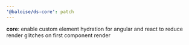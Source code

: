 ```yaml
---
'@baloise/ds-core': patch
---
```


**core**: enable custom element hydration for angular and react to reduce render glitches on first component render
